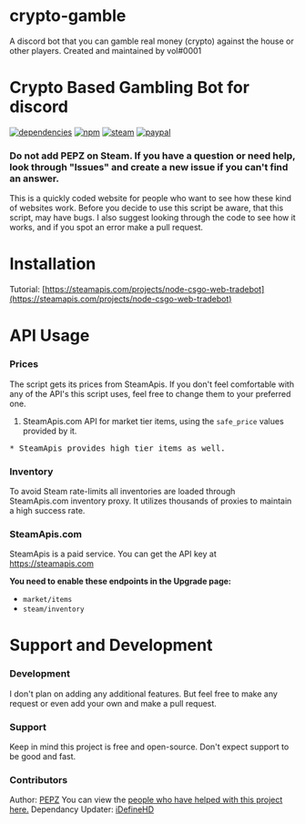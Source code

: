 # crypto-gamble
A discord bot that you can gamble real money (crypto) against the house or other players.
Created and maintained by vol#0001

# Crypto Based Gambling Bot for discord

[![dependencies](https://img.shields.io/david/pepzwee/node-csgo-web-tradebot.svg)](https://github.com/pepzwee/node-csgo-web-tradebot)
[![npm](https://img.shields.io/npm/l/express.svg?style=flat-square)](https://github.com/pepzwee/node-csgo-web-tradebot/blob/master/LICENSE)
[![steam](https://img.shields.io/badge/steam-donate-green.svg?style=flat-square)](https://steamcommunity.com/tradeoffer/new/?partner=78261062&token=2_WUiltH)
[![paypal](https://img.shields.io/badge/paypal-donate-yellow.svg)](https://www.paypal.com/cgi-bin/webscr?cmd=_s-xclick&hosted_button_id=XKPQ3TWDYJ2Z6)

### Do not add PEPZ on Steam. If you have a question or need help, look through "Issues" and create a new issue if you can't find an answer.

This is a quickly coded website for people who want to see how these kind of websites work. Before you decide to use this script be aware, that this script, may have bugs.
I also suggest looking through the code to see how it works, and if you spot an error make a pull request.

# Installation

Tutorial: [https://steamapis.com/projects/node-csgo-web-tradebot](https://steamapis.com/projects/node-csgo-web-tradebot)

# API Usage

### Prices

The script gets its prices from SteamApis. If you don't feel comfortable with any of the API's this script uses, feel free to change them to your preferred one.

1. SteamApis.com API for market tier items, using the `safe_price` values provided by it.

<pre>* SteamApis provides high tier items as well.</pre>

### Inventory

To avoid Steam rate-limits all inventories are loaded through SteamApis.com inventory proxy. It utilizes thousands of proxies to maintain a high success rate.

### SteamApis.com

SteamApis is a paid service. You can get the API key at https://steamapis.com

**You need to enable these endpoints in the Upgrade page:**

- `market/items`
- `steam/inventory`

# Support and Development

### Development

I don't plan on adding any additional features. But feel free to make any request or even add your own and make a pull request.

### Support

Keep in mind this project is free and open-source. Don't expect support to be good and fast.

### Contributors

Author: [PEPZ](https://pepzwee.com)
You can view the [people who have helped with this project here.](https://github.com/pepzwee/node-csgo-web-tradebot/graphs/contributors)
 Dependancy Updater: [iDefineHD](https://github.com/iDefineHD)
